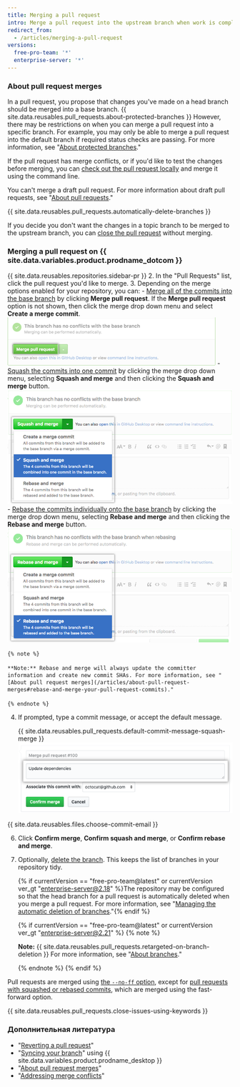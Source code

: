 ```yaml
---
title: Merging a pull request
intro: Merge a pull request into the upstream branch when work is completed. Anyone with push access to the repository can complete the merge.
redirect_from:
  - /articles/merging-a-pull-request
versions:
  free-pro-team: '*'
  enterprise-server: '*'
---
```



### About pull request merges

In a pull request, you propose that changes you've made on a head branch should be merged into a base branch. {{ site.data.reusables.pull_requests.about-protected-branches }} However, there may be restrictions on when you can merge a pull request into a specific branch. For example, you may only be able to merge a pull request into the default branch if required status checks are passing. For more information, see "[About protected branches](/github/administering-a-repository/about-protected-branches)."

If the pull request has merge conflicts, or if you'd like to test the changes before merging, you can [check out the pull request locally](/articles/checking-out-pull-requests-locally) and merge it using the command line.

You can't merge a draft pull request. For more information about draft pull requests, see "[About pull requests](/articles/about-pull-requests#draft-pull-requests)."

{{ site.data.reusables.pull_requests.automatically-delete-branches }}

If you decide you don't want the changes in a topic branch to be merged to the upstream branch, you can [close the pull request](/articles/closing-a-pull-request) without merging.

### Merging a pull request on {{ site.data.variables.product.prodname_dotcom }}

{{ site.data.reusables.repositories.sidebar-pr }}
2. In the "Pull Requests" list, click the pull request you'd like to merge.
3. Depending on the merge options enabled for your repository, you can:
    - [Merge all of the commits into the base branch](/articles/about-pull-request-merges/) by clicking **Merge pull request**. If the **Merge pull request** option is not shown, then click the merge drop down menu and select **Create a merge commit**. ![merge-pull-request-button](/assets/images/help/pull_requests/pullrequest-mergebutton.png)
    - [Squash the commits into one commit](/articles/about-pull-request-merges/#squash-and-merge-your-pull-request-commits) by clicking the merge drop down menu, selecting **Squash and merge** and then clicking the **Squash and merge** button. ![click-squash-and-merge-button](/assets/images/help/pull_requests/select-squash-and-merge-from-drop-down-menu.png)
    - [Rebase the commits individually onto the base branch](/articles/about-pull-request-merges/#rebase-and-merge-your-pull-request-commits) by clicking the merge drop down menu, selecting **Rebase and merge** and then clicking the **Rebase and merge** button. ![select-rebase-and-merge-from-drop-down-menu](/assets/images/help/pull_requests/select-rebase-and-merge-from-drop-down-menu.png)

    {% note %}

    **Note:** Rebase and merge will always update the committer information and create new commit SHAs. For more information, see "[About pull request merges](/articles/about-pull-request-merges#rebase-and-merge-your-pull-request-commits)."

    {% endnote %}
4. If prompted, type a commit message, or accept the default message.

   {{ site.data.reusables.pull_requests.default-commit-message-squash-merge }}
   ![Commit message field](/assets/images/help/pull_requests/merge_box/pullrequest-commitmessage.png)

{{ site.data.reusables.files.choose-commit-email }}

6. Click **Confirm merge**, **Confirm squash and merge**, or **Confirm rebase and merge**.
6. Optionally, [delete the branch](/articles/deleting-unused-branches). This keeps the list of branches in your repository tidy.

   {% if currentVersion == "free-pro-team@latest" or currentVersion ver_gt "enterprise-server@2.18" %}The repository may be configured so that the head branch for a pull request is automatically deleted when you merge a pull request. For more information, see "[Managing the automatic deletion of branches](/github/administering-a-repository/managing-the-automatic-deletion-of-branches)."{% endif %}

   {% if currentVersion == "free-pro-team@latest" or currentVersion ver_gt "enterprise-server@2.21" %}
   {% note %}

   **Note:** {{ site.data.reusables.pull_requests.retargeted-on-branch-deletion }}
For more information, see "[About branches](/github/collaborating-with-issues-and-pull-requests/about-branches#working-with-branches)."

   {% endnote %}
   {% endif %}

Pull requests are merged using [the `--no-ff` option](https://git-scm.com/docs/git-merge#_fast_forward_merge), except for [pull requests with squashed or rebased commits](/articles/about-pull-request-merges), which are merged using the fast-forward option.

{{ site.data.reusables.pull_requests.close-issues-using-keywords }}

### Дополнительная литература

- "[Reverting a pull request](/articles/reverting-a-pull-request)"
- "[Syncing your branch](/desktop/guides/contributing-to-projects/syncing-your-branch/)" using {{ site.data.variables.product.prodname_desktop }}
- "[About pull request merges](/articles/about-pull-request-merges)"
- "[Addressing merge conflicts](/articles/addressing-merge-conflicts)"
